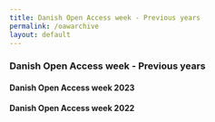 ```yaml
---
title: Danish Open Access week - Previous years
permalink: /oawarchive
layout: default
---
```


### Danish Open Access week - Previous years

#### Danish Open Access week 2023
#### Danish Open Access week 2022
